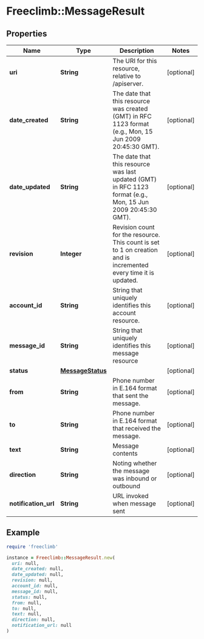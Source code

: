 # Freeclimb::MessageResult

## Properties

| Name | Type | Description | Notes |
| ---- | ---- | ----------- | ----- |
| **uri** | **String** | The URI for this resource, relative to /apiserver. | [optional] |
| **date_created** | **String** | The date that this resource was created (GMT) in RFC 1123 format (e.g., Mon, 15 Jun 2009 20:45:30 GMT). | [optional] |
| **date_updated** | **String** | The date that this resource was last updated (GMT) in RFC 1123 format (e.g., Mon, 15 Jun 2009 20:45:30 GMT). | [optional] |
| **revision** | **Integer** | Revision count for the resource. This count is set to 1 on creation and is incremented every time it is updated. | [optional] |
| **account_id** | **String** | String that uniquely identifies this account resource. | [optional] |
| **message_id** | **String** | String that uniquely identifies this message resource | [optional] |
| **status** | [**MessageStatus**](MessageStatus.md) |  | [optional] |
| **from** | **String** | Phone number in E.164 format that sent the message. | [optional] |
| **to** | **String** | Phone number in E.164 format that received the message. | [optional] |
| **text** | **String** | Message contents | [optional] |
| **direction** | **String** | Noting whether the message was inbound or outbound | [optional] |
| **notification_url** | **String** | URL invoked when message sent | [optional] |

## Example

```ruby
require 'freeclimb'

instance = Freeclimb::MessageResult.new(
  uri: null,
  date_created: null,
  date_updated: null,
  revision: null,
  account_id: null,
  message_id: null,
  status: null,
  from: null,
  to: null,
  text: null,
  direction: null,
  notification_url: null
)
```

